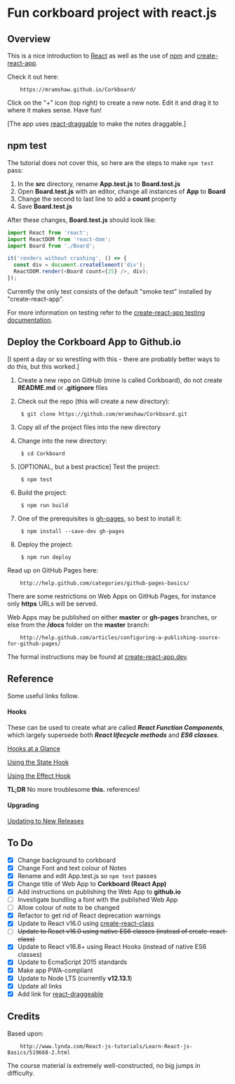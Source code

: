 # Fun corkboard project with react.js

## Overview

This is a nice introduction to [React](http://facebook.github.io/react/) as well as the use of [npm](http://www.npmjs.com/) and [create-react-app](http://github.com/facebookincubator/create-react-app).

Check it out here:

        https://mramshaw.github.io/Corkboard/

Click on the "+" icon (top right) to create a new note. Edit it and drag it to where it makes sense. Have fun!

[The app uses [react-draggable](http://www.npmjs.com/package/react-draggable) to make the notes draggable.]

## npm test

The tutorial does not cover this, so here are the steps to make `npm test` pass:

1. In the __src__ directory, rename __App.test.js__ to __Board.test.js__
2. Open __Board.test.js__ with an editor, change all instances of __App__ to __Board__
3. Change the second to last line to add a __count__ property
4. Save __Board.test.js__

After these changes, __Board.test.js__ should look like:

```js
import React from 'react';
import ReactDOM from 'react-dom';
import Board from './Board';

it('renders without crashing', () => {
  const div = document.createElement('div');
  ReactDOM.render(<Board count={25} />, div);
});
```

Currently the only test consists of the default "smoke test" installed by "create-react-app".

For more information on testing refer to the [create-react-app testing documentation](http://create-react-app.dev/docs/running-tests).

## Deploy the Corkboard App to Github.io

[I spent a day or so wrestling with this - there are probably better ways to do this, but this worked.]

1. Create a new repo on GitHub (mine is called Corkboard), do not create __README.md__ or __.gitignore__ files
2. Check out the repo (this will create a new directory):

        $ git clone https://github.com/mramshaw/Corkboard.git

3. Copy all of the project files into the new directory
4. Change into the new directory:

        $ cd Corkboard

5. [OPTIONAL, but a best practice] Test the project:

        $ npm test

6. Build the project:

        $ npm run build

7. One of the prerequisites is [gh-pages](http://www.npmjs.com/package/gh-pages), so best to install it:

        $ npm install --save-dev gh-pages

8. Deploy the project:

        $ npm run deploy

Read up on GitHub Pages here:

        http://help.github.com/categories/github-pages-basics/

There are some restrictions on Web Apps on GitHub Pages, for instance only __https__ URLs will be served.

Web Apps may be published on either __master__ or __gh-pages__ branches, or else from the __/docs__ folder on the __master__ branch:

        http://help.github.com/articles/configuring-a-publishing-source-for-github-pages/

The formal instructions may be found at [create-react-app.dev](http://create-react-app.dev/docs/deployment/#github-pages).

## Reference

Some useful links follow.

#### Hooks

These can be used to create what are called ___React Function Components___,
which largely supersede both ___React lifecycle methods___ and ___ES6 classes___.

[Hooks at a Glance](http://reactjs.org/docs/hooks-overview.html)

[Using the State Hook](http://reactjs.org/docs/hooks-state.html)

[Using the Effect Hook](http://reactjs.org/docs/hooks-effect.html)

__TL;DR__ No more troublesome __this.__ references!

#### Upgrading

[Updating to New Releases](http://create-react-app.dev/docs/updating-to-new-releases/)

## To Do

- [x] Change background to corkboard
- [x] Change Font and text colour of Notes
- [x] Rename and edit App.test.js so `npm test` passes
- [x] Change title of Web App to __Corkboard (React App)__
- [x] Add instructions on publishing the Web App to __github.io__
- [ ] Investigate bundling a font with the published Web App
- [ ] Allow colour of note to be changed
- [x] Refactor to get rid of React deprecation warnings
- [x] Update to React v16.0 using [create-react-class](http://www.npmjs.com/package/create-react-class)
- [ ] <strike>Update to React v16.0 using native ES6 classes (instead of create-react-class)</strike>
- [x] Update to React v16.8+ using React Hooks (instead of native ES6 classes)
- [x] Update to EcmaScript 2015 standards
- [x] Make app PWA-compliant
- [x] Update to Node LTS (currently __v12.13.1__)
- [x] Update all links
- [x] Add link for [react-draggeable](http://www.npmjs.com/package/react-draggable)

## Credits

Based upon:

        http://www.lynda.com/React-js-tutorials/Learn-React-js-Basics/519668-2.html

The course material is extremely well-constructed, no big jumps in difficulty.
